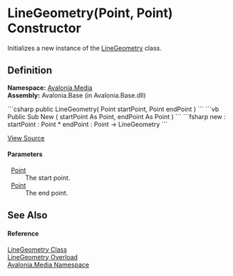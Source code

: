 # LineGeometry(Point, Point) Constructor


Initializes a new instance of the <a href="T_Avalonia_Media_LineGeometry">LineGeometry</a> class.



## Definition
**Namespace:** <a href="N_Avalonia_Media">Avalonia.Media</a>  
**Assembly:** Avalonia.Base (in Avalonia.Base.dll)

<Tabs groupId="api-code-preview">
<TabItem value="csharp" label="C#">
```csharp
public LineGeometry(
	Point startPoint,
	Point endPoint
)
```
</TabItem>
<TabItem value="vb" label="VB">
```vb
Public Sub New ( 
	startPoint As Point,
	endPoint As Point
)
```
</TabItem>
<TabItem value="fsharp" label="F#">
```fsharp
new : 
        startPoint : Point * 
        endPoint : Point -> LineGeometry
```
</TabItem>
</Tabs>



<a href="https://github.com/AvaloniaUI/Avalonia/tree/master/src/Avalonia.Base/Media/LineGeometry.cs#L40" title="View the source code">View Source</a>



#### Parameters
<dl><dt>  <a href="T_Avalonia_Point">Point</a></dt><dd>The start point.</dd><dt>  <a href="T_Avalonia_Point">Point</a></dt><dd>The end point.</dd></dl>

## See Also


#### Reference
<a href="T_Avalonia_Media_LineGeometry">LineGeometry Class</a>  
<a href="Overload_Avalonia_Media_LineGeometry__ctor">LineGeometry Overload</a>  
<a href="N_Avalonia_Media">Avalonia.Media Namespace</a>  

